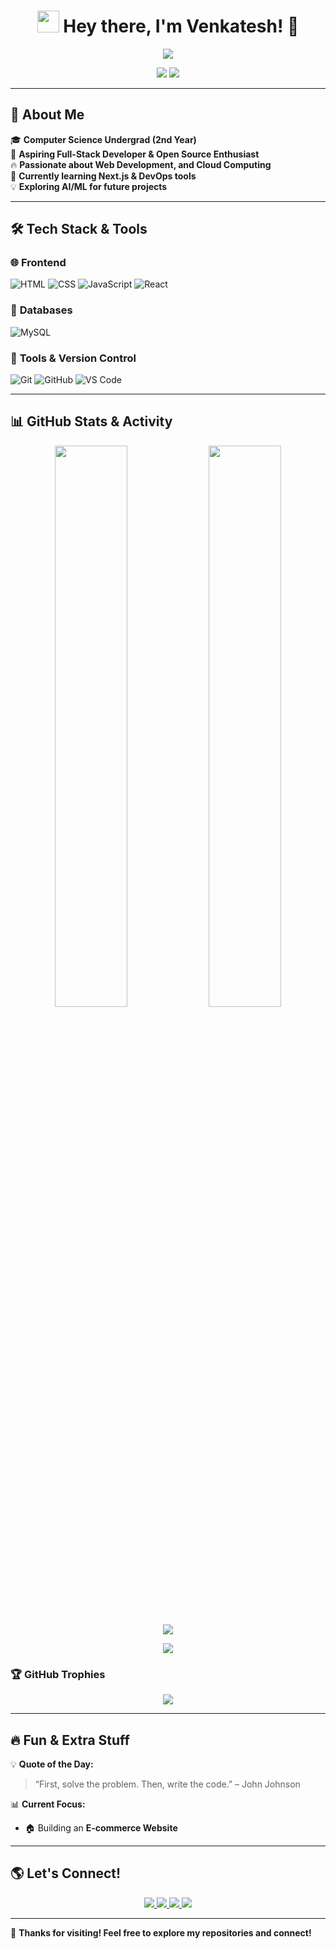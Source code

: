 <h1 align="center">
  <img src="https://media.giphy.com/media/hvRJCLFzcasrR4ia7z/giphy.gif" width="35px">
  Hey there, I'm Venkatesh! 🚀
</h1>

<p align="center">
  <img src="https://readme-typing-svg.herokuapp.com?font=Fira+Code&size=22&pause=1000&color=36BCF7&center=true&width=500&lines=Welcome+to+my+GitHub!;+%7C+Tech+Enthusiast" />
</p>

<p align="center">
  <img src="https://komarev.com/ghpvc/?username=venkatesh0029&label=Profile%20Views&color=0e75b6&style=flat" />
  <img src="https://img.shields.io/github/followers/venkatesh0029?label=Followers" />
</p>

---

## 🎨 **About Me**
🎓 **Computer Science Undergrad (2nd Year)**  
🚀 **Aspiring Full-Stack Developer & Open Source Enthusiast**  
🔥 **Passionate about Web Development, and Cloud Computing**  
🌱 **Currently learning Next.js & DevOps tools**  
💡 **Exploring AI/ML for future projects**  

---

## 🛠️ **Tech Stack & Tools**  
### 🌐 **Frontend**  
![HTML](https://img.shields.io/badge/HTML5-E34F26?style=for-the-badge&logo=html5&logoColor=white)
![CSS](https://img.shields.io/badge/CSS3-1572B6?style=for-the-badge&logo=css3&logoColor=white)
![JavaScript](https://img.shields.io/badge/JavaScript-F7DF1E?style=for-the-badge&logo=javascript&logoColor=black)
![React](https://img.shields.io/badge/React-61DAFB?style=for-the-badge&logo=react&logoColor=black)

### 💾 **Databases**  
![MySQL](https://img.shields.io/badge/MySQL-00758F?style=for-the-badge&logo=mysql&logoColor=white)

### 🔧 **Tools & Version Control**  
![Git](https://img.shields.io/badge/Git-F05032?style=for-the-badge&logo=git&logoColor=white)
![GitHub](https://img.shields.io/badge/GitHub-181717?style=for-the-badge&logo=github&logoColor=white)
![VS Code](https://img.shields.io/badge/VS%20Code-007ACC?style=for-the-badge&logo=visual-studio-code&logoColor=white)

---

## 📊 **GitHub Stats & Activity**  
<p align="center">
  <img width="48%" src="https://github-readme-stats.vercel.app/api?username=venkatesh0029&show_icons=true&theme=radical" />
  <img width="48%" src="https://github-readme-streak-stats.herokuapp.com/?user=venkatesh0029&theme=radical" />
</p>

<p align="center">
  <img src="https://github-readme-stats.vercel.app/api/top-langs/?username=venkatesh0029&layout=compact&theme=radical" />
</p>

<p align="center">
  <img src="https://github-profile-summary-cards.vercel.app/api/cards/profile-details?username=venkatesh0029&theme=radical" />
</p>

### 🏆 **GitHub Trophies**
<p align="center">
  <img src="https://github-profile-trophy.vercel.app/?username=venkatesh0029&theme=radical&margin-w=15&no-bg=true" />
</p>

---

## 🔥 **Fun & Extra Stuff** 
💡 **Quote of the Day:**  
> “First, solve the problem. Then, write the code.” – John Johnson  

📊 **Current Focus:**  
- 🏠 Building an **E-commerce Website**  

---
## 🌎 **Let's Connect!**  
<p align="center">
  <a href="https://www.linkedin.com/in/venkateswarlu-bonthala-65914624a/">
    <img src="https://img.shields.io/badge/LinkedIn-venkatesh-blue?style=for-the-badge&logo=linkedin" />
  </a>
  <a href="https://twitter.com/your-handle">
    <img src="https://img.shields.io/badge/Twitter-1DA1F2?style=for-the-badge&logo=twitter&logoColor=white" />
  </a>
  <a href="mailto:venkateshbonthala8@gmail.com">
    <img src="https://img.shields.io/badge/Gmail-D14836?style=for-the-badge&logo=gmail&logoColor=white" />
  </a>
  <a href="https://your-portfolio-link.com">
    <img src="https://img.shields.io/badge/Portfolio-24292F?style=for-the-badge&logo=github&logoColor=white" />
  </a>
</p>

---

🌟 **Thanks for visiting! Feel free to explore my repositories and connect!**



